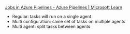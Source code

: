 [Jobs in Azure Pipelines - Azure Pipelines | Microsoft Learn](https://learn.microsoft.com/en-us/azure/devops/pipelines/process/phases?view=azure-devops&tabs=yaml)

- Regular: tasks will run on a single agent
- Multi configuration: same set of tasks on multiple agents
- Multi agent: split tasks between agents